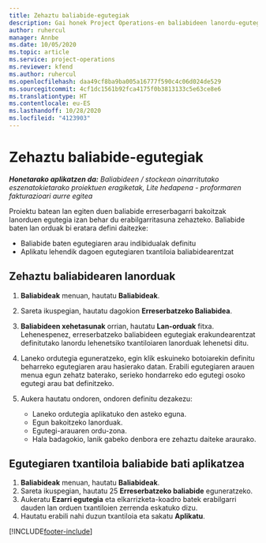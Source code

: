 ```yaml
---
title: Zehaztu baliabide-egutegiak
description: Gai honek Project Operations-en baliabideen lanordu-egutegiak definitzeko moduari buruzko informazioa eskaintzen du.
author: ruhercul
manager: Annbe
ms.date: 10/05/2020
ms.topic: article
ms.service: project-operations
ms.reviewer: kfend
ms.author: ruhercul
ms.openlocfilehash: daa49cf8ba9ba005a16777f590c4c06d024de529
ms.sourcegitcommit: 4cf1dc1561b92fca4175f0b3813133c5e63ce8e6
ms.translationtype: HT
ms.contentlocale: eu-ES
ms.lasthandoff: 10/28/2020
ms.locfileid: "4123903"
---
```

# <a name="define-resource-calendars"></a>Zehaztu baliabide-egutegiak

_**Honetarako aplikatzen da:** Baliabideen / stockean oinarritutako eszenatokietarako proiektuen eragiketak, Lite hedapena - proformaren fakturazioari aurre egitea_

Proiektu batean lan egiten duen baliabide erreserbagarri bakoitzak lanorduen egutegia izan behar du erabilgarritasuna zehazteko. Baliabide baten lan orduak bi eratara defini daitezke: 

   - Baliabide baten egutegiaren arau indibidualak definitu
   - Aplikatu lehendik dagoen egutegiaren txantiloia baliabidearentzat

## <a name="define-a-resources-working-hours"></a>Zehaztu baliabidearen lanorduak

1. **Baliabideak** menuan, hautatu **Baliabideak**.
2. Sareta ikuspegian, hautatu dagokion **Erreserbatzeko Baliabidea**.
3. **Baliabideen xehetasunak** orrian, hautatu **Lan-orduak** fitxa. Lehenespenez, erreserbatzeko baliabideen egutegiak erakundearentzat definitutako lanordu lehenetsiko txantiloiaren lanorduak lehenetsi ditu.
4. Laneko ordutegia eguneratzeko, egin klik eskuineko botoiarekin definitu beharreko egutegiaren arau hasierako datan. Erabili egutegiaren arauen menua egun zehatz baterako, serieko hondarreko edo egutegi osoko egutegi arau bat definitzeko.
5. Aukera hautatu ondoren, ondoren definitu dezakezu:

    - Laneko ordutegia aplikatuko den asteko eguna.
    - Egun bakoitzeko lanorduak.
    - Egutegi-arauaren ordu-zona.
    - Hala badagokio, lanik gabeko denbora ere zehaztu daiteke araurako.

## <a name="applying-a-calendar-template-to-a-resource"></a>Egutegiaren txantiloia baliabide bati aplikatzea

1. **Baliabideak** menuan, hautatu **Baliabideak**.
2. Sareta ikuspegian, hautatu 25 **Erreserbatzeko baliabide** eguneratzeko.
3. Aukeratu **Ezarri egutegia** eta elkarrizketa-koadro batek erabilgarri dauden lan orduen txantiloien zerrenda eskatuko dizu.
4. Hautatu erabili nahi duzun txantiloia eta sakatu **Aplikatu**.


[!INCLUDE[footer-include](../includes/footer-banner.md)]
